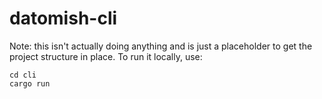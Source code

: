 # datomish-cli

Note: this isn't actually doing anything and is just a placeholder to get the project structure in place.  To run it locally, use:

````
cd cli
cargo run
````
